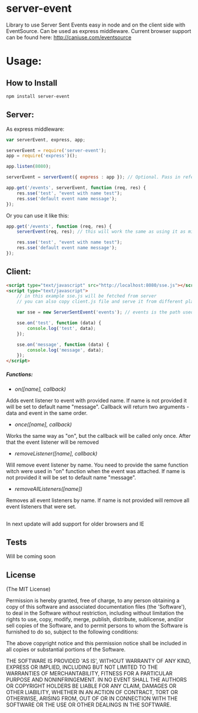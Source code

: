 server-event
============

Library to use Server Sent Events easy in node and on the client side with EventSource. Can be used as express middleware. Current browser support can be found here: http://caniuse.com/eventsource

Usage:
========

## How to Install

```bash
npm install server-event
```

## Server:
	
As express middleware:

```javascript
var serverEvent, express, app;

serverEvent = require('server-event');
app = require('express')();

app.listen(8080);

serverEvent = serverEvent({ express : app }); // Optional. Pass in reference to express to access client.js file from client side

app.get('/events', serverEvent, function (req, res) {
	res.sse('test', "event with name test");
	res.sse('default event name message');
});
```
Or you can use it like this:

```javascript
app.get('/events', function (req, res) {
	serverEvent(req, res); // this will work the same as using it as middleware

	res.sse('test', "event with name test");
	res.sse('default event name message');
});
```

## Client:

```html
<script type="text/javascript" src="http://localhost:8080/sse.js"></script>
<script type="text/javascript">
	// in this example sse.js will be fetched from server
	// you can also copy client.js file and serve it from different place

	var sse = new ServerSentEvent('events'); // events is the path used in the server side (can also pass in with backslash: /events)

	sse.on('test', function (data) {
		console.log('test', data);
	});

	sse.on('message', function (data) {
		console.log('message', data);
	});
</script>
```

##### Functions:

- *on([name], callback)*
	
Adds event listener to event with provided name. If name is not provided it will be set to default name "message". Callback will return two arguments - data and event in the same order.

- *once([name], callback)*
	
Works the same way as "on", but the callback will be called only once. After that the event listener will be removed

- *removeListener([name], callback)*
	
Will remove event listener by name. You need to provide the same function witch were used in "on" function when the event was attached. If name is not provided it will be set to default name "message".

- *removeAllListeners([name])*
	
Removes all event listeners by name. If name is not provided will remove all event listeners that were set.

##
In next update will add support for older browsers and IE

## Tests
Will be coming soon

## License 

(The MIT License)

Permission is hereby granted, free of charge, to any person obtaining
a copy of this software and associated documentation files (the
'Software'), to deal in the Software without restriction, including
without limitation the rights to use, copy, modify, merge, publish,
distribute, sublicense, and/or sell copies of the Software, and to
permit persons to whom the Software is furnished to do so, subject to
the following conditions:

The above copyright notice and this permission notice shall be
included in all copies or substantial portions of the Software.

THE SOFTWARE IS PROVIDED 'AS IS', WITHOUT WARRANTY OF ANY KIND,
EXPRESS OR IMPLIED, INCLUDING BUT NOT LIMITED TO THE WARRANTIES OF
MERCHANTABILITY, FITNESS FOR A PARTICULAR PURPOSE AND NONINFRINGEMENT.
IN NO EVENT SHALL THE AUTHORS OR COPYRIGHT HOLDERS BE LIABLE FOR ANY
CLAIM, DAMAGES OR OTHER LIABILITY, WHETHER IN AN ACTION OF CONTRACT,
TORT OR OTHERWISE, ARISING FROM, OUT OF OR IN CONNECTION WITH THE
SOFTWARE OR THE USE OR OTHER DEALINGS IN THE SOFTWARE.

